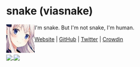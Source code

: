 # snake (viasnake)
<img align="left" src="https://raw.githubusercontent.com/ViaSnake/viasnake/master/img/snakechan.jpg" width="15%">I'm snake. But I'm not snake, I'm human.

[Website](https://viasnake.com) | [GitHub](https://github.com/viasnake) | [Twitter](https://twitter.com/viasnake) | [Crowdin](https://crowdin.com/profile/viasnake)

<br clear="all">

<a href="https://github.com/viasnake">
  <img align="center" src="https://github-readme-stats.vercel.app/api?username=viasnake&count_private=true&show_icons=true&theme=vue-dark" />
</a>
<a href="https://github.com/viasnake">
  <img align="center" src="https://github-readme-stats.vercel.app/api/top-langs/?username=viasnake&layout=compact&theme=vue-dark" />
</a>